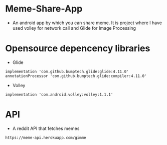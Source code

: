 # Meme-Share-App
* An android app by which you can share meme. It is project where I have used volley for network call and Glide for Image Processing
# Opensource depencency libraries
* Glide
```
implementation 'com.github.bumptech.glide:glide:4.11.0'
annotationProcessor 'com.github.bumptech.glide:compiler:4.11.0'
```
* Volley
```
implementation 'com.android.volley:volley:1.1.1'
```
# API
* A reddit API that fetches memes
```
https://meme-api.herokuapp.com/gimme
```

